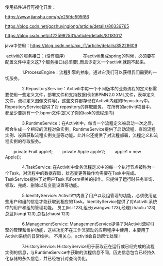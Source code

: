 使用插件进行可视化开发：

https://www.jianshu.com/p/e25fdc595f86

https://blog.csdn.net/gozhuyinglong/article/details/80336765

https://blog.csdn.net/c1225992531/article/details/81181017

java中使用：https://blog.csdn.net/Jxq_IT/article/details/85228609

​				activiti的服务接口：(没有顺序)
　　　　在activiti集成spring的时候，必须要在配置文件中定义这7个服务接口(必须要),而且少定义一个activiti就跑不起来。

　　　　1.ProcessEngine：流程引擎的抽象，通过它我们可以获得我们需要的一切服务。

　　　　2.RepositoryService：Activiti中每一个不同版本的业务流程的定义都需要使用一些定义文件，部署文件和支持数据(例如BPMN2.0 XML文件，表单定义文件，流程定义图像文件等)，这些文件都存储在Activiti内建的Repository中。RepositoryService提供了对 repository的存取服务。
在所有的activiti项目中，都至少要拥有一个.bpmn文件(定义了你的task的流程走向)

　　　　3.RuntimeService：在Activiti中，每当一个流程定义被启动一次之后，都会生成一个相应的流程对象实例。RuntimeService提供了启动流程、查询流程实例、设置获取流程实例变量等功能。此外它还提供了对流程部署，流程定义和流程实例的存取服务。

　　private Fruit apple1;
　　private Apple apple2;
　　apple1 = new Apple();


　　　　4.TaskService: 在Activiti中业务流程定义中的每一个执行节点被称为一个Task，对流程中的数据存取，状态变更等操作均需要在Task中完成。TaskService提供了对用户Task 和Form相关的操作。它提供了运行时任务查询、领取、完成、删除以及变量设置等功能。


　　　　5.IdentityService: Activiti中内置了用户以及组管理的功能，必须使用这些用户和组的信息才能获取到相应的Task。IdentityService提供了对Activiti 系统中的用户和组的管理功能。
员工(lisi 123),组长(wangwu 123),经理(zhaoliu 123),总监(tianqi 123),总裁(zhaosi 123)

　　　　6.ManagementService: ManagementService提供了对Activiti流程引擎的管理和维护功能，这些功能不在工作流驱动的应用程序中使用，主要用于Activiti系统的日常维护。 
不用关心，activiti会自动帮忙处理！

　　　　7.HistoryService: HistoryService用于获取正在运行或已经完成的流程实例的信息，与RuntimeService中获取的流程信息不同，历史信息包含已经持久化存储的永久信息，并已经被针对查询优化。

